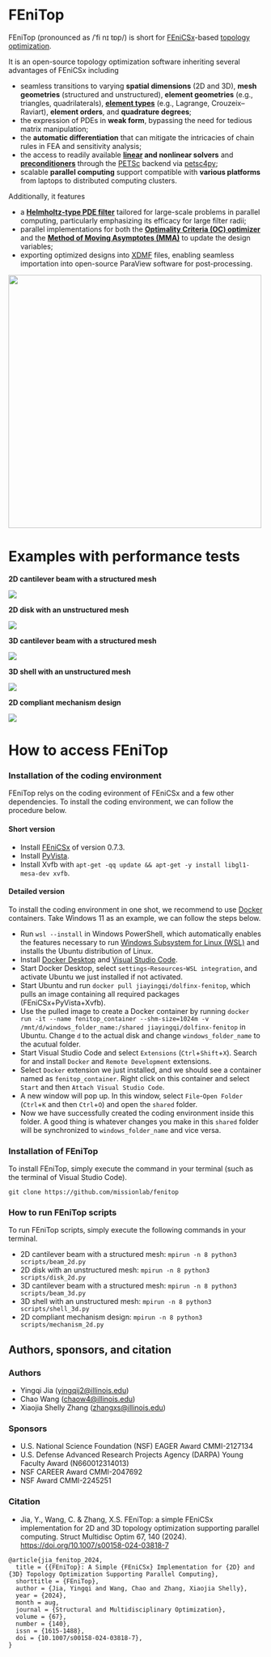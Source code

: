 # FEniTop
FEniTop (pronounced as /ˈfi nɪ tɒp/) is short for [FEniCSx](https://fenicsproject.org)-based [topology optimization](https://www.sciencedirect.com/science/article/pii/0045782588900862).

It is an open-source topology optimization software inheriting several advantages of FEniCSx including
- seamless transitions to varying **spatial dimensions** (2D and 3D), **mesh geometries** (structured and unstructured), **element geometries** (e.g., triangles, quadrilaterals), [**element types**](https://docs.fenicsproject.org/basix/main/) (e.g., Lagrange, Crouzeix–Raviart), **element orders**, and **quadrature degrees**;
- the expression of PDEs in **weak form**, bypassing the need for tedious matrix manipulation;
- the **automatic differentiation** that can mitigate the intricacies of chain rules in FEA and sensitivity analysis;
- the access to readily available **[linear](https://petsc.org/release/manualpages/KSP/KSPType) and nonlinear solvers** and [**preconditioners**](https://petsc.org/release/manualpages/PC/PCType) through the [PETSc](https://petsc.org/release) backend via [petsc4py](https://petsc.org/main/petsc4py);
- scalable **parallel computing** support compatible with **various platforms** from laptops to distributed computing clusters.

Additionally, it features
- a [**Helmholtz-type PDE filter**](https://onlinelibrary.wiley.com/doi/full/10.1002/nme.3072) tailored for large-scale problems in parallel computing, particularly emphasizing its efficacy for large filter radii;
- parallel implementations for both the [**Optimality Criteria (OC) optimizer**](https://www.sciencedirect.com/science/article/pii/S004579499800131X) and the [**Method of Moving Asymptotes (MMA)**](https://onlinelibrary.wiley.com/doi/abs/10.1002/nme.1620240207) to update the design variables;
- exporting optimized designs into [XDMF](https://www.xdmf.org/index.php/Main_Page) files, enabling seamless importation into open-source ParaView software for post-processing.

<img src="images/idea_figure.jpg" width="500" height="500">

# Examples with performance tests

**2D cantilever beam with a structured mesh**

<img src="images/beam_2d.jpg">

**2D disk with an unstructured mesh**

<img src="images/disk_2d.jpg">

**3D cantilever beam with a structured mesh**

<img src="images/beam_3d.jpg">

**3D shell with an unstructured mesh**

<img src="images/shell_3d.jpg">

**2D compliant mechanism design**

<img src="images/mechanism_2d.jpg">

# How to access FEniTop

### Installation of the coding environment
FEniTop relys on the coding evironment of FEniCSx and a few other dependencies.
To install the coding environment, we can follow the procedure below.

#### Short version

- Install [FEniCSx](https://github.com/FEniCS/dolfinx) of version 0.7.3.
- Install [PyVista](https://github.com/pyvista/pyvista).
- Install Xvfb with `apt-get -qq update && apt-get -y install libgl1-mesa-dev xvfb`.

#### Detailed version

To install the coding environment in one shot, we recommend to use [Docker](https://www.docker.com/) containers. Take Windows 11 as an example, we can follow the steps below.

- Run `wsl --install` in Windows PowerShell, which automatically enables the features necessary to run [Windows Subsystem for Linux (WSL)](https://learn.microsoft.com/en-us/windows/wsl/install) and installs the Ubuntu distribution of Linux.
- Install [Docker Desktop](https://www.docker.com/products/docker-desktop) and [Visual Studio Code](https://code.visualstudio.com/).
- Start Docker Desktop, select `settings`-`Resources`-`WSL integration`, and activate Ubuntu we just installed if not activated.
- Start Ubuntu and run `docker pull jiayingqi/dolfinx-fenitop`, which pulls an image containing all required packages (FEniCSx+PyVista+Xvfb).
- Use the pulled image to create a Docker container by running `docker run -it --name fenitop_container --shm-size=1024m -v /mnt/d/windows_folder_name:/shared jiayingqi/dolfinx-fenitop` in Ubuntu. Change `d` to the actual disk and change `windows_folder_name` to the acutual folder.
- Start Visual Studio Code and select `Extensions` (`Ctrl`+`Shift`+`X`). Search for and install `Docker` and `Remote Development` extensions.
- Select `Docker` extension we just installed, and we should see a container named as `fenitop_container`. Right click on this container and select `Start` and then `Attach Visual Studio Code`.
- A new window will pop up. In this window, select `File`-`Open Folder` (`Ctrl`+`K` and then `Ctrl`+`O`) and open the `shared` folder.
- Now we have successfully created the coding environment inside this folder. A good thing is whatever changes you make in this `shared` folder will be synchronized to `windows_folder_name` and vice versa.

### Installation of FEniTop
To install FEniTop, simply execute the command in your terminal (such as the terminal of Visual Studio Code).
```
git clone https://github.com/missionlab/fenitop
```

### How to run FEniTop scripts
To run FEniTop scripts, simply execute the following commands in your terminal.

- 2D cantilever beam with a structured mesh: `mpirun -n 8 python3 scripts/beam_2d.py`
- 2D disk with an unstructured mesh: `mpirun -n 8 python3 scripts/disk_2d.py`
- 3D cantilever beam with a structured mesh: `mpirun -n 8 python3 scripts/beam_3d.py`
- 3D shell with an unstructured mesh: `mpirun -n 8 python3 scripts/shell_3d.py`
- 2D compliant mechanism design: `mpirun -n 8 python3 scripts/mechanism_2d.py`

## Authors, sponsors, and citation

### Authors
- Yingqi Jia (yingqij2@illinois.edu)
- Chao Wang (chaow4@illinois.edu)
- Xiaojia Shelly Zhang (zhangxs@illinois.edu)

### Sponsors
- U.S. National Science Foundation (NSF) EAGER Award CMMI-2127134
- U.S. Defense Advanced Research Projects Agency (DARPA) Young Faculty Award (N660012314013)
- NSF CAREER Award CMMI-2047692
- NSF Award CMMI-2245251

### Citation
- Jia, Y., Wang, C. & Zhang, X.S. FEniTop: a simple FEniCSx implementation for 2D and 3D topology optimization supporting parallel computing. Struct Multidisc Optim 67, 140 (2024). https://doi.org/10.1007/s00158-024-03818-7

```
@article{jia_fenitop_2024,
  title = {{FEniTop}: A Simple {FEniCSx} Implementation for {2D} and {3D} Topology Optimization Supporting Parallel Computing},
  shorttitle = {FEniTop},
  author = {Jia, Yingqi and Wang, Chao and Zhang, Xiaojia Shelly},
  year = {2024},
  month = aug,
  journal = {Structural and Multidisciplinary Optimization},
  volume = {67},
  number = {140},
  issn = {1615-1488},
  doi = {10.1007/s00158-024-03818-7},
}
```
